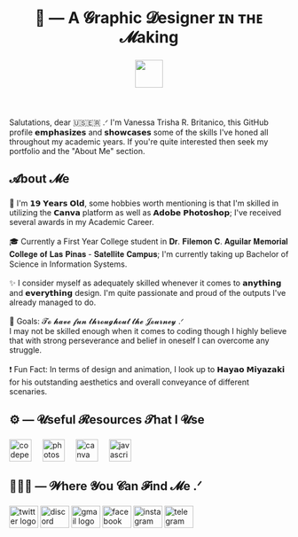 <h1 align="center">🍃 —  A 𝓖raphic 𝓓esigner  ɪɴ ᴛʜᴇ 𝓜aking</h1>

###

<div align="center">
  <img height="50" src="https://64.media.tumblr.com/608dc07f9e8e1b51e6ce59e807caf5e3/f70c90509ddfcd22-b9/s500x750/c9f5140159dc1b27df247af5d0b1b89a78a840b3.gifv"  />
</div>

###

<br clear="both">

<p align="left">Salutations, dear ​🇺​​🇸​​🇪​​🇷​ .ᐟ I'm Vanessa Trisha R. Britanico, this GitHub profile 𝗲𝗺𝗽𝗵𝗮𝘀𝗶𝘇𝗲𝘀 and 𝘀𝗵𝗼𝘄𝗰𝗮𝘀𝗲𝘀 some of the skills I've honed all throughout my academic years. If you're quite interested then seek my portfolio and the "About Me" section.</p>

###

<h2 align="left">𝓐bout 𝓜e</h2>

###

<p align="left">🎨 I'm 𝟭𝟵 𝗬𝗲𝗮𝗿𝘀 𝗢𝗹𝗱, some hobbies worth mentioning is that I'm skilled in utilizing the 𝗖𝗮𝗻𝘃𝗮 platform as well as 𝗔𝗱𝗼𝗯𝗲 𝗣𝗵𝗼𝘁𝗼𝘀𝗵𝗼𝗽; I've received several awards in my Academic Career.<br><br>🎓 Currently a First Year College student in 𝐃𝐫. 𝐅𝐢𝐥𝐞𝐦𝐨𝐧 𝐂. 𝐀𝐠𝐮𝐢𝐥𝐚𝐫 𝐌𝐞𝐦𝐨𝐫𝐢𝐚𝐥 𝐂𝐨𝐥𝐥𝐞𝐠𝐞 𝐨𝐟 𝐋𝐚𝐬 𝐏𝐢𝐧𝐚𝐬 - 𝐒𝐚𝐭𝐞𝐥𝐥𝐢𝐭𝐞 𝐂𝐚𝐦𝐩𝐮𝐬; I'm currently taking up Bachelor of Science in Information Systems.<br><br>✨ I consider myself as adequately skilled whenever it comes to 𝗮𝗻𝘆𝘁𝗵𝗶𝗻𝗴 and 𝗲𝘃𝗲𝗿𝘆𝘁𝗵𝗶𝗻𝗴 design. I'm quite passionate and proud of the outputs I've already managed to do.<br><br>🎯 Goals: 𝓣𝓸 𝓱𝓪𝓿𝓮 𝓯𝓾𝓷 𝓽𝓱𝓻𝓸𝓾𝓰𝓱𝓸𝓾𝓽 𝓽𝓱𝓮 𝓙𝓸𝓾𝓻𝓷𝓮𝔂 .ᐟ <br>I may not be skilled enough when it comes to coding though I highly believe that with strong perseverance and belief in oneself I can overcome any struggle.<br><br>❗ Fun Fact: In terms of design and animation, I look up to 𝗛𝗮𝘆𝗮𝗼 𝗠𝗶𝘆𝗮𝘇𝗮𝗸𝗶 for his outstanding aesthetics and overall conveyance of different scenaries.</p>

###

<h2 align="left">⚙ —  𝓤seful 𝓡esources 𝓣hat I 𝓤se</h2>

###

<div align="left">
  <img src="https://cdn.jsdelivr.net/gh/devicons/devicon/icons/codepen/codepen-plain.svg" height="40" alt="codepen logo"  />
  <img width="12" />
  <img src="https://cdn.jsdelivr.net/gh/devicons/devicon/icons/photoshop/photoshop-plain.svg" height="40" alt="photoshop logo"  />
  <img width="12" />
  <img src="https://cdn.jsdelivr.net/gh/devicons/devicon/icons/canva/canva-original.svg" height="40" alt="canva logo"  />
  <img width="12" />
  <img src="https://cdn.jsdelivr.net/gh/devicons/devicon/icons/javascript/javascript-original.svg" height="40" alt="javascript logo"  />
</div>

###

<h2 align="left">👩🏻‍🎨 — 𝓦here 𝓨ou 𝓒an 𝓕ind 𝓜e .ᐟ</h2>

###

<div align="left">
  <img src="https://raw.githubusercontent.com/maurodesouza/profile-readme-generator/master/src/assets/icons/social/twitter/default.svg" width="52" height="40" alt="twitter logo"  />
  <img src="https://raw.githubusercontent.com/maurodesouza/profile-readme-generator/master/src/assets/icons/social/discord/default.svg" width="52" height="40" alt="discord logo"  />
  <img src="https://raw.githubusercontent.com/maurodesouza/profile-readme-generator/master/src/assets/icons/social/gmail/default.svg" width="52" height="40" alt="gmail logo"  />
  <img src="https://raw.githubusercontent.com/maurodesouza/profile-readme-generator/master/src/assets/icons/social/facebook/default.svg" width="52" height="40" alt="facebook logo"  />
  <img src="https://raw.githubusercontent.com/maurodesouza/profile-readme-generator/master/src/assets/icons/social/instagram/default.svg" width="52" height="40" alt="instagram logo"  />
  <img src="https://raw.githubusercontent.com/maurodesouza/profile-readme-generator/master/src/assets/icons/social/telegram/default.svg" width="52" height="40" alt="telegram logo"  />
</div>

###
